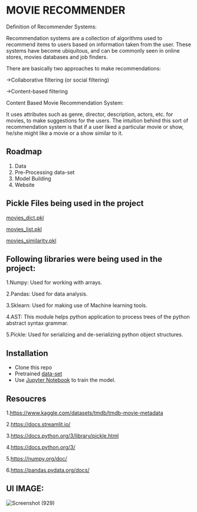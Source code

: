 
# MOVIE RECOMMENDER

Definition of Recommender Systems:

Recommendation systems are a collection of algorithms used to recommend items to users based on information taken from the user. These systems have become ubiquitous, and can be commonly seen in online stores, movies databases and job finders.


There are basically two approaches to make recommendations:

->Collaborative filtering (or social filtering)

->Content-based filtering

 Content Based Movie Recommendation System:

It uses attributes such as genre, director, description, actors, etc. for movies, to make suggestions for the users. The intuition behind this sort of recommendation system is that if a user liked a particular movie or show, he/she might like a movie or a show similar to it.
 


## Roadmap
1. Data
2. Pre-Processing data-set
3. Model Building
4. Website




## Pickle Files being used in the project

[movies_dict.pkl](https://drive.google.com/file/d/1qO_1VLe68AJ2bgyGotGn0ozysdZyyFwR/view?usp=sharin)

[movies_list.pkl](https://drive.google.com/file/d/1n4CLIUFpo-z-PkeZrJiiI2lPX8ATWhzc/view?usp=sharing)

[movies_similarity.pkl](https://drive.google.com/file/d/1yfor1xBGf_i8mEg2u0ZEWsdx7RIA6I1X/view?usp=sharing)

## Following libraries were being used in the project:

1.Numpy: Used for working with arrays.

2.Pandas: Used for data analysis.

3.Sklearn: Used for making use of Machine learning tools.

4.AST: This module helps python application to process trees of the python abstract syntax grammar.

5.Pickle: Used for serializing and de-serializing python object structures.

## Installation

- Clone this repo
- Pretrained [data-set](https://www.kaggle.com/datasets/tmdb/tmdb-movie-metadata) 
- Use [Jupyter Notebook](https://jupyter.org/) to train the model.

## Resoucres

1.https://www.kaggle.com/datasets/tmdb/tmdb-movie-metadata

2.https://docs.streamlit.io/

3.https://docs.python.org/3/library/pickle.html

4.https://docs.python.org/3/

5.https://numpy.org/doc/

6.https://pandas.pydata.org/docs/

## UI IMAGE:

![Screenshot (929)](https://user-images.githubusercontent.com/86736177/170811742-9f0ca811-5dfa-4509-a1c7-9fb415ca65dd.png)





